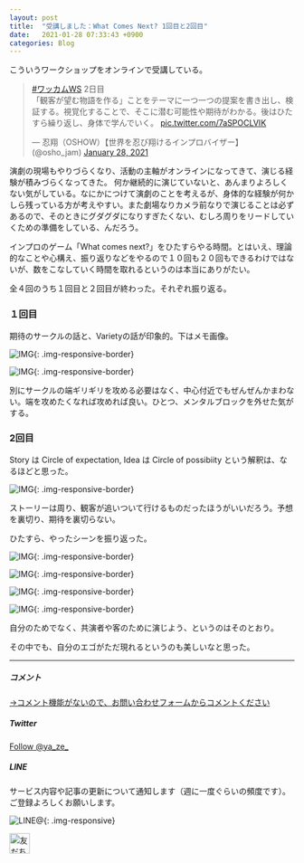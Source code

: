 ```yaml
---
layout: post
title:  "受講しました：What Comes Next? 1回目と2回目"
date:   2021-01-28 07:33:43 +0900
categories: Blog
---
```


こういうワークショップをオンラインで受講している。

<blockquote class="twitter-tweet"><p lang="ja" dir="ltr"><a href="https://twitter.com/hashtag/%E3%83%AF%E3%83%83%E3%82%AB%E3%83%A0WS?src=hash&amp;ref_src=twsrc%5Etfw">#ワッカムWS</a> 2日目<br>「観客が望む物語を作る」ことをテーマに一つ一つの提案を書き出し、検証する。視覚化することで、そこに潜む可能性や期待がわかる。後はひたすら繰り返し、身体で学んでいく。 <a href="https://t.co/7aSPOCLVIK">pic.twitter.com/7aSPOCLVIK</a></p>&mdash; 忍翔（OSHOW）【世界を忍び翔けるインプロバイザー】 (@osho_jam) <a href="https://twitter.com/osho_jam/status/1354794797941235712?ref_src=twsrc%5Etfw">January 28, 2021</a></blockquote> <script async src="https://platform.twitter.com/widgets.js" charset="utf-8"></script>

演劇の現場もやりづらくなり、活動の主軸がオンラインになってきて、演じる経験が積みづらくなってきた。
何か継続的に演じていないと、あんまりよろしくない気がしている。なにかにつけて演劇のことを考えるが、身体的な経験が何かしら残っている方が考えやすい。また劇場なりカメラ前なりで演じることは必ずあるので、そのときにグダグダになりすぎたくない、むしろ周りをリードしていくための準備をしている、んだろう。

インプロのゲーム「What comes next?」をひたすらやる時間。とはいえ、理論的なことや心構え、振り返りなどをやるので１０回も２０回もできるわけではないが、数をこなしていく時間を取れるというのは本当にありがたい。

全４回のうち１回目と２回目が終わった。それぞれ振り返る。

### １回目

期待のサークルの話と、Varietyの話が印象的。下はメモ画像。

![IMG]({{site.baseurl}}/img/20210128_05.JPG){: .img-responsive-border} 

![IMG]({{site.baseurl}}/img/20210128_06.JPG){: .img-responsive-border} 

別にサークルの端ギリギリを攻める必要はなく、中心付近でもぜんぜんかまわない。端を攻めたくなれば攻めれば良い。ひとつ、メンタルブロックを外せた気がする。

### 2回目

Story は Circle of expectation, Idea は Circle of possibiity という解釈は、なるほどと思った。

![IMG]({{site.baseurl}}/img/20210128_07.JPG){: .img-responsive-border} 

ストーリーは周り、観客が追いついて行けるものだったほうがいいだろう。予想を裏切り、期待を裏切らない。

ひたすら、やったシーンを振り返った。


![IMG]({{site.baseurl}}/img/20210128_01.png){: .img-responsive-border} 

![IMG]({{site.baseurl}}/img/20210128_02.png){: .img-responsive-border} 

![IMG]({{site.baseurl}}/img/20210128_03.png){: .img-responsive-border} 

![IMG]({{site.baseurl}}/img/20210128_04.png){: .img-responsive-border} 


自分のためでなく、共演者や客のために演じよう、というのはそのとおり。

その中でも、自分のエゴがただ現れるというのも美しいなと思った。




---
##### コメント
[→コメント機能がないので、お問い合わせフォームからコメントください]({{site.baseurl}}/docs/contact/)

##### Twitter

<a href="https://twitter.com/ya_ze_?ref_src=twsrc%5Etfw" class="twitter-follow-button" data-show-count="false">Follow @ya_ze_</a><script async src="https://platform.twitter.com/widgets.js" charset="utf-8"></script>


##### LINE

サービス内容や記事の更新について通知します（週に一度ぐらいの頻度です）。
ご登録よろしくお願いします。

![LINE@]({{site.baseurl}}/img/lineat.png){: .img-responsive}

<a href="https://line.me/R/ti/p/%40tqt3140x"><img height="36" border="0" alt="友だち追加" src="https://scdn.line-apps.com/n/line_add_friends/btn/ja.png"></a> 
